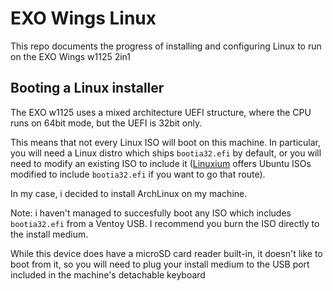 # EXO Wings Linux
This repo documents the progress of installing and configuring Linux to run on the EXO Wings w1125 2in1

## Booting a Linux installer
The EXO w1125 uses a mixed architecture UEFI structure, where the CPU runs on 64bit mode, but the UEFI is 32bit only.

This means that not every Linux ISO will boot on this machine. In particular, you will need a Linux distro which ships `bootia32.efi` by default, or you will need to modify an existing ISO to include it ([Linuxium](https://linuxiumcomau.blogspot.com/search/label/ISOs) offers Ubuntu ISOs modified to include `bootia32.efi` if you want to go that route).

In my case, i decided to install ArchLinux on my machine.

Note: i haven't managed to succesfully boot any ISO which includes `bootia32.efi` from a Ventoy USB. I recommend you burn the ISO directly to the install medium.

While this device does have a microSD card reader built-in, it doesn't like to boot from it, so you will need to plug your install medium to the USB port included in the machine's detachable keyboard

